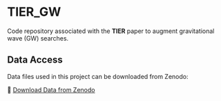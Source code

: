 # TIER_GW

Code repository associated with the **TIER** paper to augment gravitational wave (GW) searches.

## Data Access

Data files used in this project can be downloaded from Zenodo:

🔗 [Download Data from Zenodo](https://zenodo.org/records/15874081?token=eyJhbGciOiJIUzUxMiJ9.eyJpZCI6IjY5MTZmMzZjLWRmMWUtNDRmYy1iODE2LWU4ZTVlNmU4ZDUxNCIsImRhdGEiOnt9LCJyYW5kb20iOiI5YmMxN2E0OWM4NjA0YWU3ZDNiZThkZmQ4NGFkY2M0MSJ9.FAjzKvNMCWSBNoWkmFTk0RxpzpUZenjohoox8WPlE6U4r6C_4Fxk43YnlulcSAdMCrcyVZpn2wX1UFCueG1qgQ)
